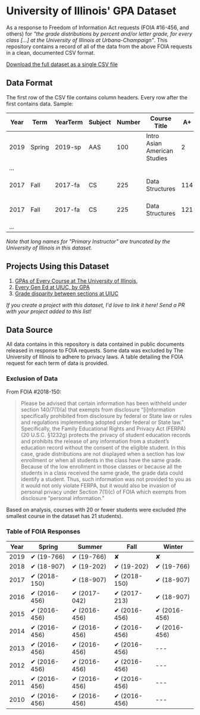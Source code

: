 # University of Illinois' GPA Dataset

As a response to Freedom of Information Act requests (FOIA #16-456, and others) for *"the grade distributions by percent and/or letter grade, for every class [...] at the University of Illinois at Urbana-Champaign"*.  This repository contains a record of all of the data from the above FOIA requests in a clean, documented CSV format.

[Download the full dataset as a single CSV file](https://raw.githubusercontent.com/wadefagen/datasets/master/gpa/uiuc-gpa-dataset.csv)

## Data Format

The first row of the CSV file contains column headers. Every row after the first contains data. Sample:

| Year | Term | YearTerm | Subject | Number | Course Title | A+ | A | A- | B+ | B | B- | C+ | C | C- | D+ | D | D- | F | W | Primary Instructor |
| ---- | ---- | -------- | ------- | ------ | ------------ | -- | - | -- | -- | - | -- | -- | - | -- | -- | - | -- | - | - | ------------------ |
| 2019 | Spring | 2019-sp | AAS | 100 | Intro Asian American Studies | 2 | 13 | 4 | 3 | 3 | 2 | 0 | 3 | 1 | 0 | 0 | 0 | 2 | 0 | Espiritu, Augusto F |
| ... |
| 2017 | Fall | 2017-fa | CS | 225 | Data Structures | 114 | 47 | 27 | 6 | 28 | 17 | 14 | 18 | 13 | 12 | 9 | 12 | 16 | 2 | Fagen-Ulmschnei, Wade A |
| 2017 | Fall | 2017-fa | CS | 225 | Data Structures | 121 | 40 | 27 | 20 | 29 | 16 | 14 | 24 | 4 | 12 | 14 | 16 | 14 | 4 | Fagen-Ulmschnei, Wade A |
| ... |

*Note that long names for "Primary Instructor" are truncated by the University of Illinois in this dataset.*

## Projects Using this Dataset

1. [GPAs of Every Course at The University of Illinois](http://waf.cs.illinois.edu/discovery/gpa_of_every_course_at_illinois/), 
2. [Every Gen Ed at UIUC, by GPA](http://waf.cs.illinois.edu/discovery/every_gen_ed_at_uiuc_by_gpa/)
3. [Grade disparity between sections at UIUC](http://waf.cs.illinois.edu/discovery/grade_disparity_between_sections_at_uiuc/)

*If you create a project with this dataset, I'd love to link it here!  Send a PR with your project added to this list!*

## Data Source

All data contains in this repository is data contained in public documents released in response to FOIA requests.  Some data was excluded by The University of Illinois to adhere to privacy laws.  A table detailing the FOIA request for each term of data is provided.

### Exclusion of Data

From FOIA #2018-150:

> Please be advised that certain information has been withheld under section 140/7(1)(a) that exempts from disclosure “[i]nformation specifically prohibited from disclosure by federal or State law or rules and regulations implementing adopted under federal or State law.” Specifically, the Family Educational Rights and Privacy Act (FERPA) (20 U.S.C. §1232g) protects the privacy of student education records and prohibits the release of any information from a student’s education record without the consent of the eligible student. In this case, grade distributions are not displayed when a section has low enrollment or when all students in the class have the same grade. Because of the low enrollment in those classes or because all the students in a class received the same grade, the grade data could identify a student.  Thus, such information was not provided to you as it would not only violate FERPA, but it would also be invasion of personal privacy under Section 7(1)(c) of FOIA which exempts from disclosure “personal information.” 

Based on analysis, courses with 20 or fewer students were excluded (the smallest course in the dataset has 21 students).

### Table of FOIA Responses

| Year | Spring       | Summer        | Fall         | Winter        |
| ---- | ------------ | ------------- | ------------ | ------------- |
| 2019 | ✔ (19-766)   | ✔ (19-766)   | ✘            | ✘            |   
| 2018 | ✔ (18-907)   | ✔ (19-202)   | ✔ (19-202)   | ✔ (19-766)   |   
| 2017 | ✔ (2018-150) | ✔ (18-907)   | ✔ (2018-150) | ✔ (18-907)   |   
| 2016 | ✔ (2016-456) | ✔ (2017-042) | ✔ (2017-213) | ✔ (18-907)   |
| 2015 | ✔ (2016-456) | ✔ (2016-456) | ✔ (2016-456) | ✔ (2016-456) |
| 2014 | ✔ (2016-456) | ✔ (2016-456) | ✔ (2016-456) | ✔ (2016-456) |
| 2013 | ✔ (2016-456) | ✔ (2016-456) | ✔ (2016-456) | ---           |
| 2012 | ✔ (2016-456) | ✔ (2016-456) | ✔ (2016-456) | ---           |
| 2011 | ✔ (2016-456) | ✔ (2016-456) | ✔ (2016-456) | ---           |
| 2010 | ✔ (2016-456) | ✔ (2016-456) | ✔ (2016-456) | ---           |
